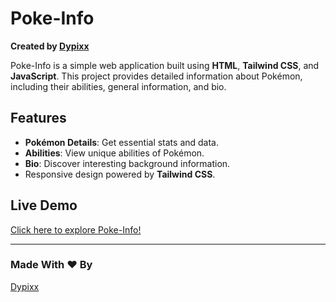 # Poke-Info  

**Created by [Dypixx](https://dypixx.vercel.app/)**  

Poke-Info is a simple web application built using **HTML**, **Tailwind CSS**, and **JavaScript**. This project provides detailed information about Pokémon, including their abilities, general information, and bio.  

## Features  
- **Pokémon Details**: Get essential stats and data.  
- **Abilities**: View unique abilities of Pokémon.  
- **Bio**: Discover interesting background information.  
- Responsive design powered by **Tailwind CSS**.  

## Live Demo  
[Click here to explore Poke-Info!](https://poke-explore.netlify.app)  

---  

### Made With ❤️ By  
[Dypixx](https://dypixx.vercel.app/)  
